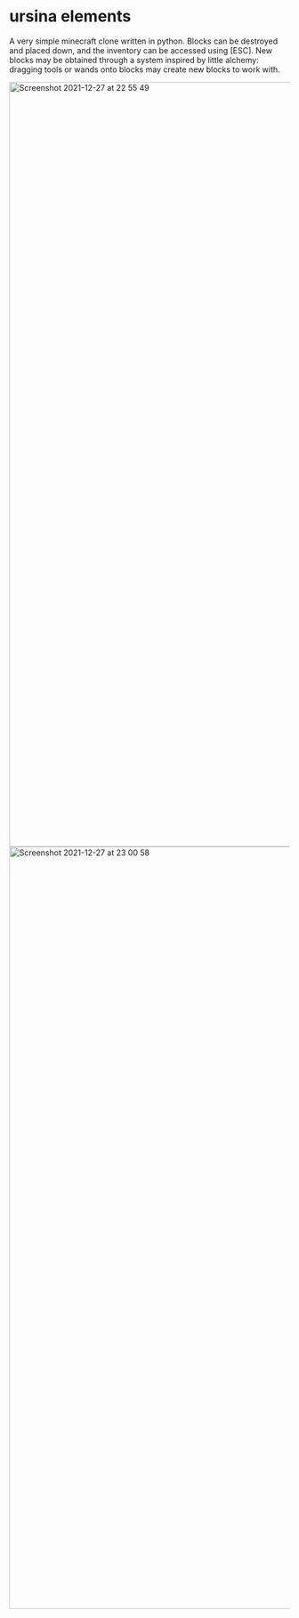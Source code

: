 # ursina elements

A very simple minecraft clone written in python. Blocks can be destroyed and placed down, and the inventory can be accessed using [ESC]. New blocks may be obtained through a system inspired by little alchemy: dragging tools or wands onto blocks may create new blocks to work with. 

<img width="1375" alt="Screenshot 2021-12-27 at 22 55 49" src="https://user-images.githubusercontent.com/45674799/147513038-137e0d45-3e16-4761-af54-76186b75bcc4.png">
<img width="1370" alt="Screenshot 2021-12-27 at 23 00 58" src="https://user-images.githubusercontent.com/45674799/147513054-e344d2bb-2260-4f5b-a45b-df7576678841.png">
